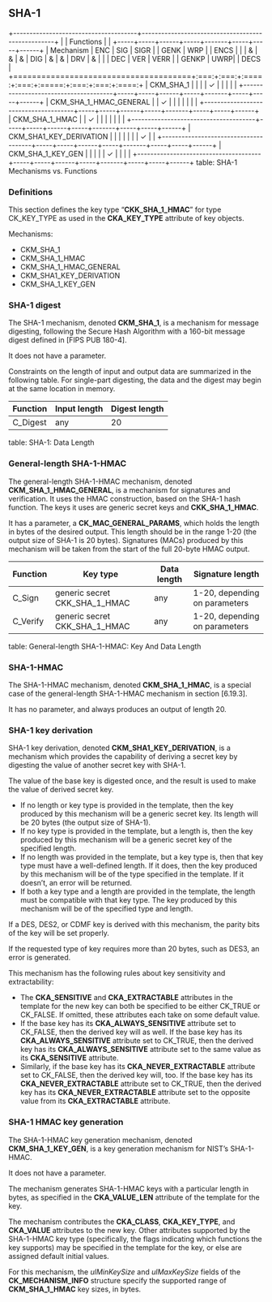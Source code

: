 ## SHA-1

+--------------------------------------+---------------------------------------------------+
|                                      | Functions                                         |
|                                      +-----+-----+------+-----+-------+-----+-----+------+
| Mechanism                            | ENC | SIG | SIGR |     | GENK  | WRP |     | ENCS |
|                                      |  &  |  &  |  &   | DIG |   &   |  &  | DRV |  &   |
|                                      | DEC | VER | VERR |     | GENKP | UWRP|     | DECS |
+======================================+:===:+:===:+:====:+:===:+:=====:+:===:+:===:+:====:+
| CKM_SHA_1                            |     |     |      |  ✓  |       |     |     |      |
+--------------------------------------+-----+-----+------+-----+-------+-----+-----+------+
| CKM_SHA_1_HMAC_GENERAL               |     |  ✓  |      |     |       |     |     |      |
+--------------------------------------+-----+-----+------+-----+-------+-----+-----+------+
| CKM_SHA_1_HMAC                       |     |  ✓  |      |     |       |     |     |      |
+--------------------------------------+-----+-----+------+-----+-------+-----+-----+------+
| CKM_SHA1_KEY_DERIVATION              |     |     |      |     |       |     |  ✓  |      |
+--------------------------------------+-----+-----+------+-----+-------+-----+-----+------+
| CKM_SHA_1_KEY_GEN                    |     |     |      |     |   ✓   |     |     |      |
+--------------------------------------+-----+-----+------+-----+-------+-----+-----+------+
table: SHA-1 Mechanisms vs. Functions

### Definitions

This section defines the key type “**CKK_SHA_1_HMAC**” for type CK_KEY_TYPE as
used in the **CKA_KEY_TYPE** attribute of key objects.

Mechanisms:

- CKM_SHA_1
- CKM_SHA_1_HMAC
- CKM_SHA_1_HMAC_GENERAL
- CKM_SHA1_KEY_DERIVATION
- CKM_SHA_1_KEY_GEN


### SHA-1 digest

The SHA-1 mechanism, denoted **CKM_SHA_1**, is a mechanism for message
digesting, following the Secure Hash Algorithm with a 160-bit message digest
defined in [FIPS PUB 180-4].

It does not have a parameter.

Constraints on the length of input and output data are summarized in the
following table. For single-part digesting, the data and the digest may begin at
the same location in memory.

| Function | Input length | Digest length |
|----------|--------------|---------------|
| C_Digest | any          | 20            |
table: SHA-1: Data Length

### General-length SHA-1-HMAC

The general-length SHA-1-HMAC mechanism, denoted **CKM_SHA_1_HMAC_GENERAL**, is
a mechanism for signatures and verification. It uses the HMAC construction,
based on the SHA-1 hash function. The keys it uses are generic secret keys and
**CKK_SHA_1_HMAC**.

It has a parameter, a **CK_MAC_GENERAL_PARAMS**, which holds the length in bytes
of the desired output. This length should be in the range 1-20 (the output size
of SHA-1 is 20 bytes). Signatures (MACs) produced by this mechanism will be
taken from the start of the full 20-byte HMAC output.

| Function | Key type       | Data length | Signature length              |
|----------|----------------|-------------|-------------------------------|
| C_Sign   | generic secret CKK_SHA_1_HMAC | any | 1-20, depending on parameters |
| C_Verify | generic secret CKK_SHA_1_HMAC | any | 1-20, depending on parameters |
table: General-length SHA-1-HMAC: Key And Data Length

### SHA-1-HMAC

The SHA-1-HMAC mechanism, denoted **CKM_SHA_1_HMAC**, is a special case of the
general-length SHA-1-HMAC mechanism in section [6.19.3].

It has no parameter, and always produces an output of length 20.

### SHA-1 key derivation

SHA-1 key derivation, denoted **CKM_SHA1_KEY_DERIVATION**, is a mechanism which
provides the capability of deriving a secret key by digesting the value of
another secret key with SHA-1. 

The value of the base key is digested once, and the result is used to make the
value of derived secret key.

* If no length or key type is provided in the template, then the key produced by
  this mechanism will be a generic secret key. Its length will be 20 bytes (the
  output size of SHA-1).
* If no key type is provided in the template, but a length is, then the key
  produced by this mechanism will be a generic secret key of the specified
  length.
* If no length was provided in the template, but a key type is, then that key
  type must have a well-defined length. If it does, then the key produced by
  this mechanism will be of the type specified in the template. If it doesn’t,
  an error will be returned.
* If both a key type and a length are provided in the template, the length must
  be compatible with that key type. The key produced by this mechanism will be
  of the specified type and length.

If a DES, DES2, or CDMF key is derived with this mechanism, the parity bits of
the key will be set properly.

If the requested type of key requires more than 20 bytes, such as DES3, an error
is generated.

This mechanism has the following rules about key sensitivity and extractability:

* The **CKA_SENSITIVE** and **CKA_EXTRACTABLE** attributes in the template for
  the new key can both be specified to be either CK_TRUE or CK_FALSE. If
  omitted, these attributes each take on some default value.
* If the base key has its **CKA_ALWAYS_SENSITIVE** attribute set to CK_FALSE,
  then the derived key will as well. If the base key has its
  **CKA_ALWAYS_SENSITIVE** attribute set to CK_TRUE, then the derived key has
  its **CKA_ALWAYS_SENSITIVE** attribute set to the same value as its
  **CKA_SENSITIVE** attribute.
* Similarly, if the base key has its **CKA_NEVER_EXTRACTABLE** attribute set to
  CK_FALSE, then the derived key will, too. If the base key has its
  **CKA_NEVER_EXTRACTABLE** attribute set to CK_TRUE, then the derived key has
  its **CKA_NEVER_EXTRACTABLE** attribute set to the opposite value from its
  **CKA_EXTRACTABLE** attribute.

### SHA-1 HMAC key generation

The SHA-1-HMAC key generation mechanism, denoted **CKM_SHA_1_KEY_GEN**, is a key
generation mechanism for NIST’s SHA-1-HMAC.

It does not have a parameter.

The mechanism generates SHA-1-HMAC keys with a particular length in bytes, as
specified in the **CKA_VALUE_LEN** attribute of the template for the key.

The mechanism contributes the **CKA_CLASS**, **CKA_KEY_TYPE**, and **CKA_VALUE**
attributes to the new key. Other attributes supported by the SHA-1-HMAC key type
(specifically, the flags indicating which functions the key supports) may be
specified in the template for the key, or else are assigned default initial
values.

For this mechanism, the _ulMinKeySize_ and _ulMaxKeySize_ fields of the
**CK_MECHANISM_INFO** structure specify the supported range of
**CKM_SHA_1_HMAC** key sizes, in bytes.
